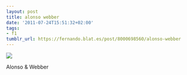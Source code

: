 ```yaml
---
layout: post
title: alonso webber
date: '2011-07-24T15:51:32+02:00'
tags:
- f1
tumblr_url: https://fernando.blat.es/post/8000698560/alonso-webber
---
```

 ![](/tumblr_files/tumblr_loubtwZ9HW1qz4y16o1_640.png)  

Alonso & Webber
